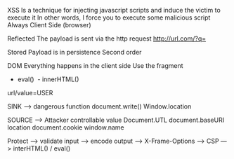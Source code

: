 XSS
Is a technique for injecting javascript scripts and induce the victim to execute it
In other words, I force you to execute some malicious script
Always Client Side (browser)

Reflected
The payload is sent via the http request
http://url.com/?q=<script>alert</script>


Stored
Payload is in persistence
Second order 


DOM
Everything happens in the client side
Use the fragment 

- eval()  - innerHTML()

<script>
print(eval(value))
</script>
url/value=USER

SINK —> dangerous function
document.write()
Window.location

SOURCE —> Attacker controllable value
Document.UTL
document.baseURI location
document.cookie
window.name

Protect
—> validate input
—> encode output
—> X-Frame-Options
—> CSP
—> interHTML() / eval()


